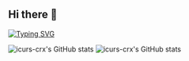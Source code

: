 ## Hi there 👋
[![Typing SVG](https://readme-typing-svg.demolab.com?font=Fira+Code&size=19&letterSpacing=&pause=1000&color=F71406&background=000000&center=true&random=true&width=600&height=200&lines=ICURS-CRX;Currently+a+student%2C+but+a+cybersecurity+expert+soon)](https://git.io/typing-svg)

![icurs-crx's GitHub stats](https://github-readme-stats.vercel.app/api?username=icurs-crx&show_icons=true&theme=synthwave)
![icurs-crx's GitHub stats](https://github-readme-stats.vercel.app/api?username=icurs-crx&show_icons=true&theme=transparent)

<!--
**icurs-crx/icurs-crx** is a ✨ _special_ ✨ repository because its `README.md` (this file) appears on your GitHub profile.

Here are some ideas to get you started:

- 🔭 I’m currently working on ...
- 🌱 I’m currently learning ...
- 👯 I’m looking to collaborate on ...
- 🤔 I’m looking for help with ...
- 💬 Ask me about ...
- 📫 How to reach me: ...
- 😄 Pronouns: ...
- ⚡ Fun fact: ...
-->
